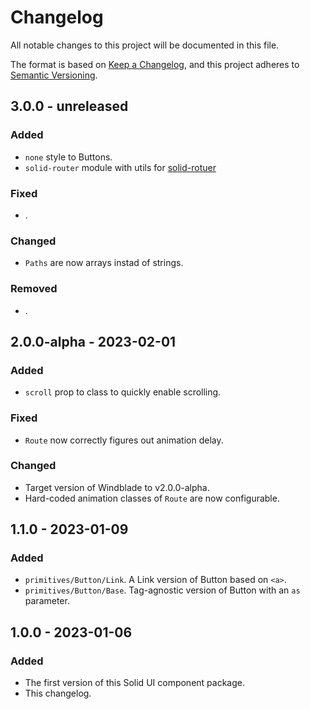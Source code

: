 # Changelog

All notable changes to this project will be documented in this file.

The format is based on [Keep a Changelog](https://keepachangelog.com/en/1.0.0/),
and this project adheres to [Semantic Versioning](https://semver.org/spec/v2.0.0.html).

## 3.0.0 - unreleased

### Added

- `none` style to Buttons.
- `solid-router` module with utils for [solid-rotuer](https://github.com/solidjs/solid-router)

### Fixed

- .

### Changed

- `Paths` are now arrays instad of strings.

### Removed

- .

## 2.0.0-alpha - 2023-02-01

### Added

- `scroll` prop to class to quickly enable scrolling.

### Fixed

- `Route` now correctly figures out animation delay.

### Changed

- Target version of Windblade to v2.0.0-alpha.
- Hard-coded animation classes of `Route` are now configurable.

## 1.1.0 - 2023-01-09

### Added

- `primitives/Button/Link`. A Link version of Button based on `<a>`.
- `primitives/Button/Base`. Tag-agnostic version of Button with an `as` parameter.

## 1.0.0 - 2023-01-06

### Added

- The first version of this Solid UI component package.
- This changelog.
